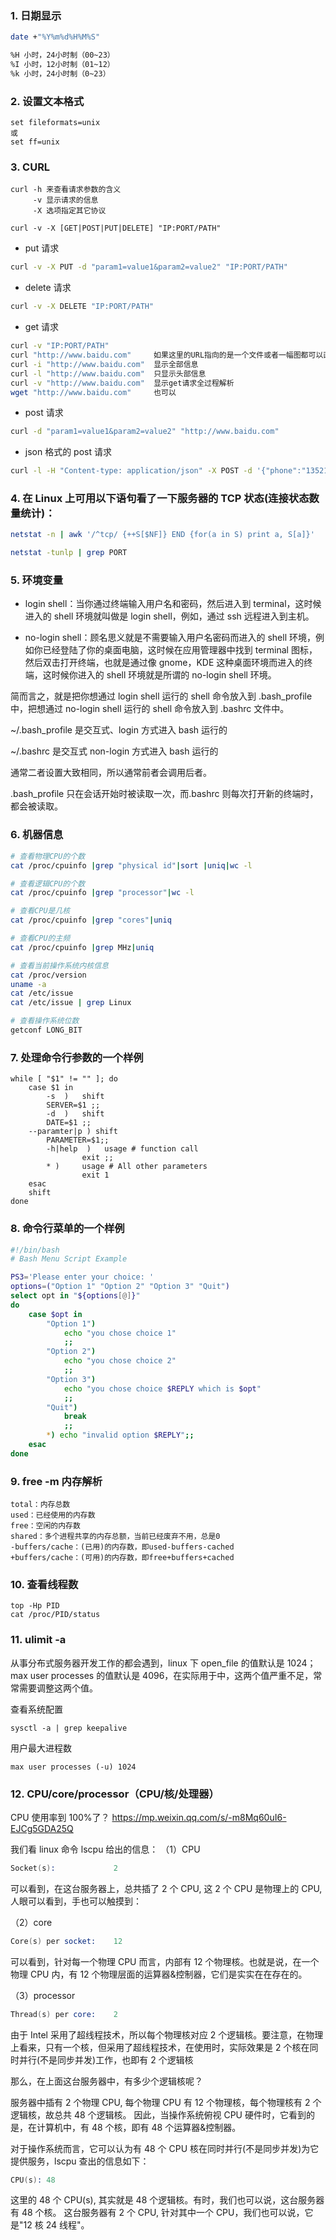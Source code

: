 ### 1. 日期显示

```sh
date +"%Y%m%d%H%M%S"

%H 小时，24小时制（00~23）
%I 小时，12小时制（01~12）
%k 小时，24小时制（0~23）
```

### 2. 设置文本格式

```
set fileformats=unix
或
set ff=unix
```

### 3. CURL

```
curl -h 来查看请求参数的含义
     -v 显示请求的信息
     -X 选项指定其它协议

curl -v -X [GET|POST|PUT|DELETE] "IP:PORT/PATH"
```

- put 请求

```sh
curl -v -X PUT -d "param1=value1&param2=value2" "IP:PORT/PATH"
```

- delete 请求

```sh
curl -v -X DELETE "IP:PORT/PATH"
```

- get 请求

```sh
curl -v "IP:PORT/PATH"
curl "http://www.baidu.com"     如果这里的URL指向的是一个文件或者一幅图都可以直接下载到本地
curl -i "http://www.baidu.com"  显示全部信息
curl -l "http://www.baidu.com"  只显示头部信息
curl -v "http://www.baidu.com"  显示get请求全过程解析
wget "http://www.baidu.com"     也可以
```

- post 请求

```sh
curl -d "param1=value1&param2=value2" "http://www.baidu.com"
```

- json 格式的 post 请求

```sh
curl -l -H "Content-type: application/json" -X POST -d '{"phone":"13521389587","password":"test"}' http://domain/apis/users.json
```

### 4. 在 Linux 上可用以下语句看了一下服务器的 TCP 状态(连接状态数量统计)：

```sh
netstat -n | awk '/^tcp/ {++S[$NF]} END {for(a in S) print a, S[a]}'

netstat -tunlp | grep PORT
```

### 5. 环境变量

- login shell：当你通过终端输入用户名和密码，然后进入到 terminal，这时候进入的 shell 环境就叫做是 login shell，例如，通过 ssh 远程进入到主机。

- no-login shell：顾名思义就是不需要输入用户名密码而进入的 shell 环境，例如你已经登陆了你的桌面电脑，这时候在应用管理器中找到 terminal 图标，然后双击打开终端，也就是通过像 gnome，KDE 这种桌面环境而进入的终端，这时候你进入的 shell 环境就是所谓的 no-login shell 环境。

简而言之，就是把你想通过 login shell 运行的 shell 命令放入到 .bash_profile 中，把想通过 no-login shell 运行的 shell 命令放入到 .bashrc 文件中。

~/.bash_profile 是交互式、login 方式进入 bash 运行的

~/.bashrc 是交互式 non-login 方式进入 bash 运行的

通常二者设置大致相同，所以通常前者会调用后者。

.bash_profile 只在会话开始时被读取一次，而.bashrc 则每次打开新的终端时，都会被读取。

### 6. 机器信息

```sh
# 查看物理CPU的个数
cat /proc/cpuinfo |grep "physical id"|sort |uniq|wc -l

# 查看逻辑CPU的个数
cat /proc/cpuinfo |grep "processor"|wc -l

# 查看CPU是几核
cat /proc/cpuinfo |grep "cores"|uniq

# 查看CPU的主频
cat /proc/cpuinfo |grep MHz|uniq

# 查看当前操作系统内核信息
cat /proc/version
uname -a
cat /etc/issue
cat /etc/issue | grep Linux

# 查看操作系统位数
getconf LONG_BIT
```

### 7. 处理命令行参数的一个样例

```
while [ "$1" != "" ]; do
    case $1 in
        -s  )   shift
        SERVER=$1 ;;
        -d  )   shift
        DATE=$1 ;;
    --paramter|p ) shift
        PARAMETER=$1;;
        -h|help  )   usage # function call
                exit ;;
        * )     usage # All other parameters
                exit 1
    esac
    shift
done
```

### 8. 命令行菜单的一个样例

```sh
#!/bin/bash
# Bash Menu Script Example

PS3='Please enter your choice: '
options=("Option 1" "Option 2" "Option 3" "Quit")
select opt in "${options[@]}"
do
    case $opt in
        "Option 1")
            echo "you chose choice 1"
            ;;
        "Option 2")
            echo "you chose choice 2"
            ;;
        "Option 3")
            echo "you chose choice $REPLY which is $opt"
            ;;
        "Quit")
            break
            ;;
        *) echo "invalid option $REPLY";;
    esac
done
```

### 9. free -m 内存解析

```
total：内存总数
used：已经使用的内存数
free：空闲的内存数
shared：多个进程共享的内存总额，当前已经废弃不用，总是0
-buffers/cache：(已用)的内存数，即used-buffers-cached
+buffers/cache：(可用)的内存数，即free+buffers+cached
```

### 10. 查看线程数

```
top -Hp PID
cat /proc/PID/status
```

### 11. ulimit -a

从事分布式服务器开发工作的都会遇到，linux 下 open_file 的值默认是 1024；max user processes 的值默认是 4096，在实际用于中，这两个值严重不足，常常需要调整这两个值。

查看系统配置

```
sysctl -a | grep keepalive
```

用户最大进程数

```
max user processes (-u) 1024
```

### 12. CPU/core/processor（CPU/核/处理器）

CPU 使用率到 100%了？
https://mp.weixin.qq.com/s/-m8Mq60uI6-EJCg5GDA25Q

我们看 linux 命令 lscpu 给出的信息：
（1）CPU

```s
Socket(s):             2
```

可以看到，在这台服务器上，总共插了 2 个 CPU, 这 2 个 CPU 是物理上的 CPU, 人眼可以看到，手也可以触摸到：

（2）core

```s
Core(s) per socket:    12
```

可以看到，针对每一个物理 CPU 而言，内部有 12 个物理核。也就是说，在一个物理 CPU 内，有 12 个物理层面的运算器&控制器，它们是实实在在存在的。

（3）processor

```s
Thread(s) per core:    2
```

由于 Intel 采用了超线程技术，所以每个物理核对应 2 个逻辑核。要注意，在物理上看来，只有一个核，但采用了超线程技术，在使用时，实际效果是 2 个核在同时并行(不是同步并发)工作，也即有 2 个逻辑核

那么，在上面这台服务器中，有多少个逻辑核呢？

服务器中插有 2 个物理 CPU, 每个物理 CPU 有 12 个物理核，每个物理核有 2 个逻辑核，故总共 48 个逻辑核。
因此，当操作系统俯视 CPU 硬件时，它看到的是，在计算机中，有 48 个核，即有 48 个运算器&控制器。

对于操作系统而言，它可以认为有 48 个 CPU 核在同时并行(不是同步并发)为它提供服务，lscpu 查出的信息如下：

```s
CPU(s): 48
```

这里的 48 个 CPU(s), 其实就是 48 个逻辑核。有时，我们也可以说，这台服务器有 48 个核。
这台服务器有 2 个 CPU, 针对其中一个 CPU，我们也可以说，它是"12 核 24 线程"。
